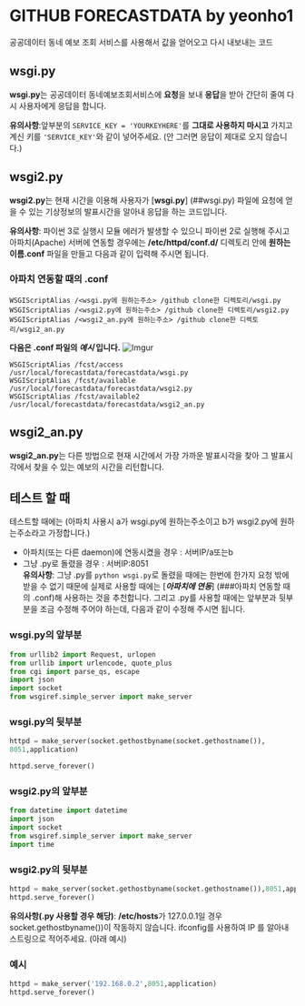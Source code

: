 # GITHUB FORECASTDATA by yeonho1
공공데이터 동네 예보 조회 서비스를 사용해서 값을 얻어오고 다시 내보내는 코드

## wsgi.py
**wsgi.py**는 공공데이터 동네예보조회서비스에 **요청**을 보내 **응답**을 받아 간단히 줄여 다시 사용자에게 응답을 합니다.

**유의사항**:앞부분의 ```SERVICE_KEY = 'YOURKEYHERE'```를 **그대로 사용하지 마시고** 가지고 계신 키를 ```'SERVICE_KEY'```와 같이 넣어주세요. (안 그러면 응답이 제대로 오지 않습니다.)

## wsgi2.py
**wsgi2.py**는 현재 시간을 이용해 사용자가 [**wsgi.py**] (##wsgi.py) 파일에 요청에 얻을 수 있는 기상정보의 발표시간을 알아내 응답을 하는 코드입니다.

**유의사항**: 파이썬 3로 실행시 모듈 에러가 발생할 수 있으니 파이썬 2로 실행해 주시고 아파치(Apache) 서버에 연동할 경우에는 **/etc/httpd/conf.d/** 디렉토리 안에 **원하는 이름.conf** 파일을 만들고 다음과 같이 입력해 주시면 됩니다.

### 아파치 연동할 때의 .conf
```
WSGIScriptAlias /<wsgi.py에 원하는주소> /github clone한 디렉토리/wsgi.py
WSGIScriptAlias /<wsgi2.py에 원하는주소> /github clone한 디렉토리/wsgi2.py 
WSGIScriptAlias /<wsgi2_an.py에 원하는주소> /github clone한 디렉토리/wsgi2_an.py 
```
**다음은 .conf 파일의 *예시* 입니다.**
![Imgur](https://i.imgur.com/FahtKMK.png)

```
WSGIScriptAlias /fcst/access /usr/local/forecastdata/forecastdata/wsgi.py
WSGIScriptAlias /fcst/available /usr/local/forecastdata/forecastdata/wsgi2.py
WSGIScriptAlias /fcst/available2 /usr/local/forecastdata/forecastdata/wsgi2_an.py
```
	
## wsgi2_an.py
**wsgi2_an.py**는 다른 방법으로 현재 시간에서 가장 가까운 발표시각을 찾아 그 발표시각에서 찾을 수 있는 예보의 시간을 리턴합니다.

## 테스트 할 때
테스트할 때에는 (아파치 사용시 a가 wsgi.py에 원하는주소이고 b가 wsgi2.py에 원하는주소라고 가정합니다.)  
 - 아파치(또는 다른 daemon)에 연동시켰을 경우 : 서버IP/a또는b
 - 그냥 .py로 돌렸을 경우 : 서버IP:8051  
 **유의사항**: 그냥 .py를 ```python wsgi.py```로 돌렸을 때에는 한번에 한가지 요청 밖에 받을 수 없기 때문에 실제로 사용할 때에는 [***아파치에 연동***] (###아파치 연동할 때의 .conf)해 사용하는 것을 추천합니다. 그리고 .py를 사용할 때에는 앞부분과 뒷부분을 조금 수정해 주어야 하는데, 다음과 같이 수정해 주시면 됩니다.
### wsgi.py의 앞부분
```python
from urllib2 import Request, urlopen
from urllib import urlencode, quote_plus
from cgi import parse_qs, escape
import json
import socket
from wsgiref.simple_server import make_server
``` 
### wsgi.py의 뒷부분
```python
httpd = make_server(socket.gethostbyname(socket.gethostname()),
8051,application)

httpd.serve_forever()
```

### wsgi2.py의 앞부분
```python
from datetime import datetime
import json
import socket
from wsgiref.simple_server import make_server
import time
```
### wsgi2.py의 뒷부분
```python
httpd = make_server(socket.gethostbyname(socket.gethostname()),8051,application)
httpd.serve_forever()
```

**유의사항(.py 사용할 경우 해당)**: **/etc/hosts**가 127.0.0.1일 경우 socket.gethostbyname())이 작동하지 않습니다. ifconfig를 사용하여 IP 를 알아내 스트링으로 적어주세요. (아래 예시)
### 예시
```python
httpd = make_server('192.168.0.2',8051,application)
httpd.serve_forever()
```
                                            